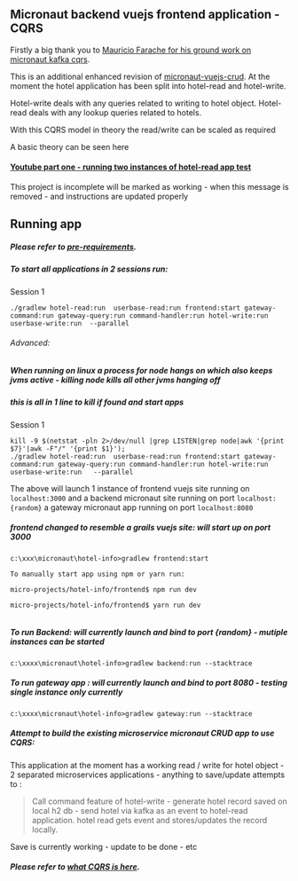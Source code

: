 Micronaut backend vuejs frontend application - CQRS
---

Firstly a big thank you to [Mauricio Farache for his ground work on micronaut kafka cqrs](https://github.com/mfarache/micronaut-cqrs-kafka).

This is an additional enhanced revision of [micronaut-vuejs-crud](https://github.com/vahidhedayati/micronaut-vuejs-crud). 
At the moment the hotel application has been split into hotel-read and hotel-write. 

Hotel-write deals with any queries related to writing to hotel object.
Hotel-read deals with any lookup queries related to hotels.

With this CQRS model in theory the read/write can be scaled as required 

A basic theory can be seen here 

#### [Youtube part one - running two instances of hotel-read app test](https://www.youtube.com/watch?v=W9kOuBWG4KA)


This project is incomplete will be marked as working - when this message is removed - and instructions are updated properly


Running app
----
##### Please refer to [pre-requirements](https://github.com/vahidhedayati/micronaut-vuejs-cqrs/blob/master/configure.md).

##### To start all applications in 2 sessions run:
Session  1
```
./gradlew hotel-read:run  userbase-read:run frontend:start gateway-command:run gateway-query:run command-handler:run hotel-write:run  userbase-write:run  --parallel
```

###### Advanced: 
##### When running on linux a process for node hangs on which also keeps jvms active - killing node kills all other jvms hanging off
##### this is all in 1 line to kill if found and start apps

Session  1
```
kill -9 $(netstat -pln 2>/dev/null |grep LISTEN|grep node|awk '{print $7}'|awk -F"/" '{print $1}');
./gradlew hotel-read:run  userbase-read:run frontend:start gateway-command:run gateway-query:run command-handler:run hotel-write:run  userbase-write:run   --parallel
```




The above will launch 1 instance of frontend vuejs site running on `localhost:3000` 
and a backend micronaut site running on port `localhost:{random}` a gateway micronaut app running on port 
`localhost:8080` 


##### frontend changed to resemble a grails vuejs site: will start up on port 3000
```
c:\xxx\micronaut\hotel-info>gradlew frontend:start

To manually start app using npm or yarn run:

micro-projects/hotel-info/frontend$ npm run dev   

micro-projects/hotel-info/frontend$ yarn run dev


```


##### To run Backend: will currently launch and bind to port {random}  - mutiple instances can be started

```
c:\xxxx\micronaut\hotel-info>gradlew backend:run --stacktrace

```


##### To run gateway app : will currently launch and bind to port  8080 - testing single instance only currently

```
c:\xxxx\micronaut\hotel-info>gradlew gateway:run --stacktrace

```


##### Attempt to build the existing microservice micronaut CRUD app to use CQRS:
This application at the moment has a working read / write for hotel object - 2 separated microservices applications - anything to save/update attempts to :
> Call command feature of hotel-write - generate hotel record saved on local h2 db - send hotel via kafka as an event to hotel-read application. hotel read gets event and stores/updates the record locally.

Save is currently working - update to be done - etc  



##### Please refer to [what CQRS is here](https://github.com/vahidhedayati/micronaut-vuejs-cqrs/blob/master/cqrs-explained.md).